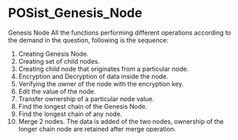 # POSist_Genesis_Node
Genesis Node
All the functions performing different operations according to the demand in the question, following is the sequence:

1. Creating Genesis Node.
2. Creating set of child nodes.
3. Creating child node that originates from a particular node.
4. Encryption and Decryption of data inside the node.
5. Verifying the owner of the node with the encryption key.
6. Edit the value of the node.
7. Transfer ownership of a particular node value.
8. Find the longest chain of the Genesis Node.
9. Find the longest chain of any node.
10. Merge 2 nodes. The data is added of the two nodes, ownership of the longer chain node are retained after merge operation.
